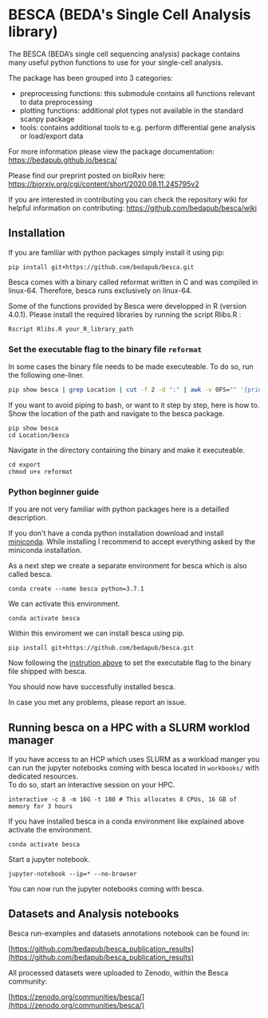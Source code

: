 # BESCA (BEDA's Single Cell Analysis library)

The BESCA (BEDA’s single cell sequencing analysis) package contains many useful python functions to use for your single-cell analysis.

The package has been grouped into 3 categories:  

- preprocessing functions: this submodule contains all functions relevant to data preprocessing  
- plotting functions: additional plot types not available in the standard scanpy package  
- tools: contains additional tools to e.g. perform differential gene analysis or load/export data  

For more information please view the package documentation: https://bedapub.github.io/besca/

Please find our preprint posted on bioRxiv here: https://biorxiv.org/cgi/content/short/2020.08.11.245795v2

If you are interested in contributing you can check the repository wiki for helpful information on contributing: https://github.com/bedapub/besca/wiki

## Installation

If you are familiar with python packages simply install it using pip:  

```
pip install git+https://github.com/bedapub/besca.git
```

Besca comes with a binary called reformat written in C and was compiled in linux-64. Therefore, besca runs exclusively on linux-64.

Some of the functions provided by Besca were developped in R (version 4.0.1). Please install the required libraries by running the script Rlibs.R :

```
Rscript Rlibs.R your_R_library_path
 ```

### Set the executable flag to the binary file `reformat` <a name="binary"></a>

In some cases the binary file needs to be made executeable. To do so, run the following one-liner.

```bash
pip show besca | grep Location | cut -f 2 -d ":" | awk -v OFS="" '{print "chmod u+x" $0 "/besca/export/reformat"}' | bash
```

If you want to avoid piping to bash, or want to it step by step, here is how to. Show the location of the path and navigate to the besca package.  

```
pip show besca
cd Location/besca
```
Navigate in the directory containing the binary and make it executeable.  

```
cd export
chmod u+x reformat
```

### Python beginner guide

If you are not very familiar with python packages here is a detailled description.  

If you don't have a conda python installation download and install [miniconda](https://docs.conda.io/en/latest/miniconda.html). While installing I recommend to accept everything asked by the miniconda installation.  

As a next step we create a separate environment for besca which is also called besca.  

```
conda create --name besca python=3.7.1
```  

We can activate this environment.  

```
conda activate besca
```

Within this enviroment we can install besca using pip.  

```
pip install git+https://github.com/bedapub/besca.git

```

Now following the [instrution above](#binary) to set the executable flag to the binary file shipped with besca.

You should now have successfully installed besca.

In case you met any problems, please report an issue.

## Running besca on a HPC with a SLURM worklod manager  

If you have access to an HCP which uses SLURM as a workload manger you can run the jupyter notebooks coming with besca located in `workbooks/` with dedicated resources.  
To do so, start an interactive session on your HPC.  
```
interactive -c 8 -m 16G -t 180 # This allocates 8 CPUs, 16 GB of memory for 3 hours
```
If you have installed besca in a conda environment like explained above activate the environment.  
```
conda activate besca
```
Start a jupyter notebook.  
```
jupyter-notebook --ip=* --no-browser
```
You can now run the jupyter notebooks coming with besca.




## Datasets and Analysis notebooks


Besca run-examples and datasets annotations notebook can be found in:


[https://github.com/bedapub/besca_publication_results](https://github.com/bedapub/besca_publication_results)


All processed datasets were uploaded to Zenodo, within the Besca community:

[https://zenodo.org/communities/besca/](https://zenodo.org/communities/besca/)






